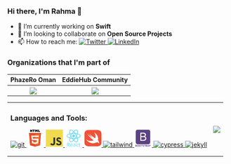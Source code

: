 
### Hi there, I'm Rahma 👋

<!--
**Rahma-AlWadhahi/Rahma-AlWadhahi** is a ✨ _special_ ✨ repository because its `README.md` (this file) appears on your GitHub profile.

Here are some ideas to get you started:

- 🔭 I’m currently working on ...
- 🌱 I’m currently learning ...
- 👯 I’m looking to collaborate on ...
- 🤔 I’m looking for help with ...
- 💬 Ask me about ...
- 📫 How to reach me: ...
- 😄 Pronouns: ...
- ⚡ Fun fact: ...

-->

- 🔭 I’m currently working on **Swift**
- 👯 I’m looking to collaborate on **Open Source Projects**
- 📫 How to reach me: <a href="https://twitter.com/Rahma_AlWadhahi">
        <img alt="Twitter" src="https://img.shields.io/badge/Twitter-1DA1F2?style=for-the-badge&logo=twitter&logoColor=white">
    </a>   <a href="https://www.linkedin.com/in/rahma-alwadhahi/">
      <img alt="LinkedIn" src="https://img.shields.io/badge/LinkedIn-0077B5?style=for-the-badge&logo=linkedin">
  </a>
  

### Organizations that I'm part of

| PhazeRo Oman  | EddieHub Community |
| :------------: | :-----------: |
| <img align="center" height="100px" src="https://avatars.githubusercontent.com/u/64280005?v=4" />  | <img align="center" height="100px" src="https://avatars.githubusercontent.com/u/66388388?v=4" />   |


<table>
  <tr>
    <td><h3 align="left">Languages and Tools:</h3>
<p align="left"> 
  <a href="https://git-scm.com/" target="_blank"> <img src="https://www.vectorlogo.zone/logos/git-scm/git-scm-icon.svg" alt="git" width="40" height="40"/> </a>
  <a href="https://www.w3.org/html/" target="_blank"> <img src="https://raw.githubusercontent.com/devicons/devicon/master/icons/html5/html5-original-wordmark.svg" alt="html5" width="40" height="40"/> </a>
  <a href="https://developer.mozilla.org/en-US/docs/Web/JavaScript" target="_blank"> <img src="https://raw.githubusercontent.com/devicons/devicon/master/icons/javascript/javascript-original.svg" alt="javascript" width="40" height="40"/> </a>
  <a href="https://reactjs.org/" target="_blank"> <img src="https://raw.githubusercontent.com/devicons/devicon/master/icons/react/react-original-wordmark.svg" alt="react" width="40" height="40"/> </a>
  <a href="https://developer.apple.com/swift/" target="_blank"> <img src="https://raw.githubusercontent.com/devicons/devicon/master/icons/swift/swift-original.svg" alt="swift" width="40" height="40"/> </a>
  <a href="https://tailwindcss.com/" target="_blank"> <img src="https://www.vectorlogo.zone/logos/tailwindcss/tailwindcss-icon.svg" alt="tailwind" width="40" height="40"/> </a>
  <a href="https://getbootstrap.com" target="_blank"> <img src="https://raw.githubusercontent.com/devicons/devicon/master/icons/bootstrap/bootstrap-plain-wordmark.svg" alt="bootstrap" width="40" height="40"/> </a>
  <a href="https://www.cypress.io" target="_blank"> <img src="https://github.com/cypress-io/cypress-icons/blob/e61b554695b28267a1387a839f816c73e7a7e95e/src/logo/cypress-io-logo-round.svg" alt="cypress" width="47" height="47"/> </a>
  <a href="https://jekyllrb.com/" target="_blank"> <img src="https://www.vectorlogo.zone/logos/jekyllrb/jekyllrb-icon.svg" alt="jekyll" width="40" height="40"/> </a>
  </p></td>
        <td><img align="center" src="https://github-readme-stats.vercel.app/api?username=Rahma-AlWadhahi&theme=nightowl" /> </td>

  </tr>
</table>
      



